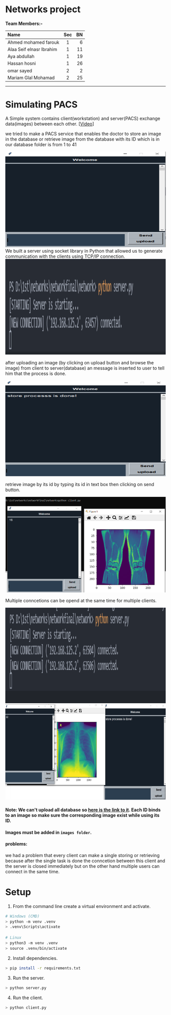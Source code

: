 # Networks project



**Team Members:-**


| Name      | Sec | BN     |
| :---        |    :----:   |          ---: |
| Ahmed mohamed farouk      | 1       | 6   |
| Alaa Seif elnasr Ibrahim  | 1       | 11  |
| Aya abdullah              | 1       | 19  |
| Hassan hosni              | 1       | 26  |
| omar sayed                | 2       | 2   |
| Mariam Glal Mohamad       | 2       | 25  |


---


# Simulating PACS

A Simple system contains client(workstation) and server(PACS) exchange data(images) between each other. [[Video](https://drive.google.com/file/d/1XvDwINwQSz1X15lAZKjWsa8uC95qYjbT/view?usp=sharing)]

we tried to make a PACS service that enables the doctor to store an image in the database or retrieve image from the database with its ID which is in our database folder is from 1 to 41  

<img src="readme/GUI.PNG" alt="gUI" width="600" height="300"/>
We built a server using socket library in Python that allowed us to generate communication with the clients using TCP/IP connection.

<img src="readme/new_connection.PNG" alt="new_connection" width="600" height="300"/>

after uploading an image (by clicking on upload button and browse the image) from client to server(database) an message is inserted to user to tell him that the process is done.

<img src="readme/uploading.PNG" alt="storing Message" width="600" height="300"/>

retrieve image by its id by typing its id in text box then clicking on send button.

<img src="readme/retrieving.PNG" alt="retrieving" width="600" height="300"/>

Multiple conncetions can be opend at the same time for multiple clients.

<img src="readme/Multiple_connections.PNG" alt=" Multiple_connections" width="600" height="300"/>

<img src="readme/Multiple_clients.PNG" alt="Multiple_clients" width="600" height="300"/>

#### Note: We can't upload all database so [here is the link to it](https://drive.google.com/drive/folders/1sJD6bDQDrTq3BC2Ft4WG_Ys9Pl-VuSqL?usp=sharing). Each ID binds to an image so make sure the corresponding image exist while using its ID.

#### Images must be added in `images folder`.


#### problems:
we had a problem that every client can make a single storing or retrieving because after the single task is done the conncetion between this client and the server is closed immediately but on the other hand multiple users can connect in the same time.



# Setup

1. From the command line create a virtual environment and activate.
```sh
# Windows (CMD)
> python -m venv .venv
> .venv\Scripts\activate

# Linux
> python3 -m venv .venv
> source .venv/bin/activate
```

2. Install dependencies.
```sh
> pip install -r requirements.txt
```


3. Run the server.
```sh
> python server.py 
```

4. Run the client.
```sh
> python client.py
```